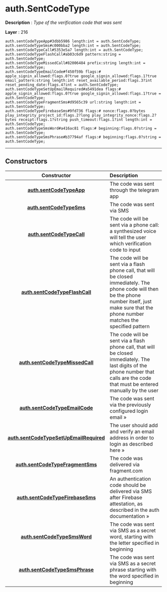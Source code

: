 # auth.SentCodeType

**Description** : *Type of the verification code that was sent*

**Layer** : 216

```tl
auth.sentCodeTypeApp#3dbb5986 length:int = auth.SentCodeType;
auth.sentCodeTypeSms#c000bba2 length:int = auth.SentCodeType;
auth.sentCodeTypeCall#5353e5a7 length:int = auth.SentCodeType;
auth.sentCodeTypeFlashCall#ab03c6d9 pattern:string = auth.SentCodeType;
auth.sentCodeTypeMissedCall#82006484 prefix:string length:int = auth.SentCodeType;
auth.sentCodeTypeEmailCode#f450f59b flags:# apple_signin_allowed:flags.0?true google_signin_allowed:flags.1?true email_pattern:string length:int reset_available_period:flags.3?int reset_pending_date:flags.4?int = auth.SentCodeType;
auth.sentCodeTypeSetUpEmailRequired#a5491dea flags:# apple_signin_allowed:flags.0?true google_signin_allowed:flags.1?true = auth.SentCodeType;
auth.sentCodeTypeFragmentSms#d9565c39 url:string length:int = auth.SentCodeType;
auth.sentCodeTypeFirebaseSms#9fd736 flags:# nonce:flags.0?bytes play_integrity_project_id:flags.2?long play_integrity_nonce:flags.2?bytes receipt:flags.1?string push_timeout:flags.1?int length:int = auth.SentCodeType;
auth.sentCodeTypeSmsWord#a416ac81 flags:# beginning:flags.0?string = auth.SentCodeType;
auth.sentCodeTypeSmsPhrase#b37794af flags:# beginning:flags.0?string = auth.SentCodeType;
```

---

## Constructors

| Constructor | Description |
| :---: | :--- |
| [**auth.sentCodeTypeApp**](constructor/auth.sentCodeTypeApp) | The code was sent through the telegram app |
| [**auth.sentCodeTypeSms**](constructor/auth.sentCodeTypeSms) | The code was sent via SMS |
| [**auth.sentCodeTypeCall**](constructor/auth.sentCodeTypeCall) | The code will be sent via a phone call: a synthesized voice will tell the user which verification code to input |
| [**auth.sentCodeTypeFlashCall**](constructor/auth.sentCodeTypeFlashCall) | The code will be sent via a flash phone call, that will be closed immediately. The phone code will then be the phone number itself, just make sure that the phone number matches the specified pattern |
| [**auth.sentCodeTypeMissedCall**](constructor/auth.sentCodeTypeMissedCall) | The code will be sent via a flash phone call, that will be closed immediately. The last digits of the phone number that calls are the code that must be entered manually by the user |
| [**auth.sentCodeTypeEmailCode**](constructor/auth.sentCodeTypeEmailCode) | The code was sent via the previously configured login email » |
| [**auth.sentCodeTypeSetUpEmailRequired**](constructor/auth.sentCodeTypeSetUpEmailRequired) | The user should add and verify an email address in order to login as described here » |
| [**auth.sentCodeTypeFragmentSms**](constructor/auth.sentCodeTypeFragmentSms) | The code was delivered via fragment.com |
| [**auth.sentCodeTypeFirebaseSms**](constructor/auth.sentCodeTypeFirebaseSms) | An authentication code should be delivered via SMS after Firebase attestation, as described in the auth documentation » |
| [**auth.sentCodeTypeSmsWord**](constructor/auth.sentCodeTypeSmsWord) | The code was sent via SMS as a secret word, starting with the letter specified in beginning |
| [**auth.sentCodeTypeSmsPhrase**](constructor/auth.sentCodeTypeSmsPhrase) | The code was sent via SMS as a secret phrase starting with the word specified in beginning |